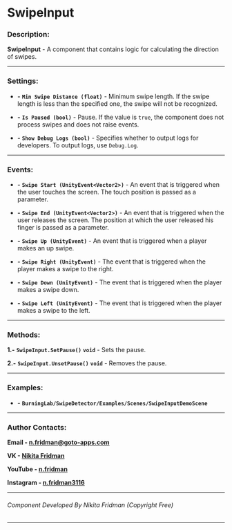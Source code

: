 # SwipeInput

### Description:
**SwipeInput** - A component that contains logic for calculating the direction of swipes.

---

### Settings:
- **-** **`Min Swipe Distance (float)`** - Minimum swipe length. If the swipe length is less than the specified one, the swipe will not be recognized.

- **-** **`Is Paused (bool)`** - Pause. If the value is `true`, the component does not process swipes and does not raise events.

- **-** **`Show Debug Logs (bool)`** - Specifies whether to output logs for developers. To output logs, use `Debug.Log`.

---

### Events:
- **-** **`Swipe Start (UnityEvent<Vector2>)`** - An event that is triggered when the user touches the screen. The touch position is passed as a parameter.

- **-** **`Swipe End (UnityEvent<Vector2>)`** - An event that is triggered when the user releases the screen. The position at which the user released his finger is passed as a parameter.

- **-** **`Swipe Up (UnityEvent)`** - An event that is triggered when a player makes an up swipe.

- **-** **`Swipe Right (UnityEvent)`** - The event that is triggered when the player makes a swipe to the right.

- **-** **`Swipe Down (UnityEvent)`** - The event that is triggered when the player makes a swipe down.

- **-** **`Swipe Left (UnityEvent)`** - The event that is triggered when the player makes a swipe to the left.

---

### Methods:
**1.-** **`SwipeInput.SetPause()`** **`void`** - Sets the pause.

**2.-** **`SwipeInput.UnsetPause()`** **`void`** - Removes the pause.

---

### Examples:
- **-** **`BurningLab/SwipeDetector/Examples/Scenes/SwipeInputDemoScene`**

---

### Author Contacts:

**Email - [n.fridman@goto-apps.com](mailto://n.fridman@goto-apps.com)** 

**VK - [Nikita Fridman](https://vk.com/id561232651)** 

**YouTube - [n.fridman](https://www.youtube.com/channel/UCU6q5jm1oWMB660w_CGSmVA/)** 

**Instagram - [n.fridman3116](https://www.instagram.com/n.fridman3116/)**

---

###### Component Developed By Nikita Fridman (Copyright Free)

---
